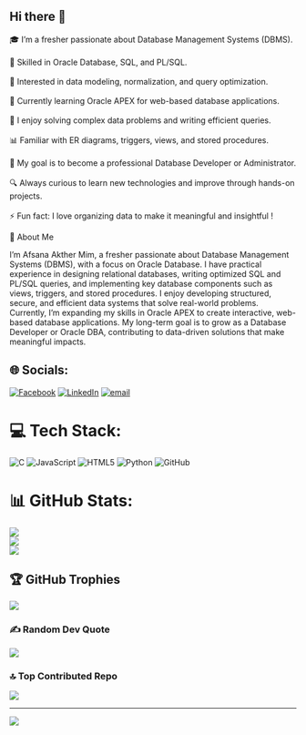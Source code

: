 ## Hi there  👋

🎓 I’m a fresher passionate about Database Management Systems (DBMS).<br><br>
💾 Skilled in Oracle Database, SQL, and PL/SQL.<br><br>
🧩 Interested in data modeling, normalization, and query optimization.<br><br>
🌱 Currently learning Oracle APEX for web-based database applications.<br><br>
🧠 I enjoy solving complex data problems and writing efficient queries.<br><br>
📊 Familiar with ER diagrams, triggers, views, and stored procedures.<br><br>
🚀 My goal is to become a professional Database Developer or Administrator.<br><br>
🔍 Always curious to learn new technologies and improve through hands-on projects.<br><br>
⚡ Fun fact: I love organizing data to make it meaningful and insightful !

🧠 About Me

I’m Afsana Akther Mim, a fresher passionate about Database Management Systems (DBMS), with a focus on Oracle Database. I have practical experience in designing relational databases, writing optimized SQL and PL/SQL queries, and implementing key database components such as views, triggers, and stored procedures.
I enjoy developing structured, secure, and efficient data systems that solve real-world problems. Currently, I’m expanding my skills in Oracle APEX to create interactive, web-based database applications. My long-term goal is to grow as a Database Developer or Oracle DBA, contributing to data-driven solutions that make meaningful impacts.

## 🌐 Socials:
[![Facebook](https://img.shields.io/badge/Facebook-%231877F2.svg?logo=Facebook&logoColor=white)](https://facebook.com/afsanaakther.tonni) [![LinkedIn](https://img.shields.io/badge/LinkedIn-%230077B5.svg?logo=linkedin&logoColor=white)](https://linkedin.com/in/afsana-akther-mim) [![email](https://img.shields.io/badge/Email-D14836?logo=gmail&logoColor=white)](mailto:afsanamim7249@gmail.com) 

# 💻 Tech Stack:
![C](https://img.shields.io/badge/c-%2300599C.svg?style=for-the-badge&logo=c&logoColor=white) ![JavaScript](https://img.shields.io/badge/javascript-%23323330.svg?style=for-the-badge&logo=javascript&logoColor=%23F7DF1E) ![HTML5](https://img.shields.io/badge/html5-%23E34F26.svg?style=for-the-badge&logo=html5&logoColor=white) ![Python](https://img.shields.io/badge/python-3670A0?style=for-the-badge&logo=python&logoColor=ffdd54) ![GitHub](https://img.shields.io/badge/github-%23121011.svg?style=for-the-badge&logo=github&logoColor=white)
# 📊 GitHub Stats:
![](https://github-readme-stats.vercel.app/api?username=afsanaosd&theme=ambient_gradient&hide_border=false&include_all_commits=false&count_private=false)<br/>
![](https://nirzak-streak-stats.vercel.app/?user=afsanaosd&theme=ambient_gradient&hide_border=false)<br/>
![](https://github-readme-stats.vercel.app/api/top-langs/?username=afsanaosd&theme=ambient_gradient&hide_border=false&include_all_commits=false&count_private=false&layout=compact)

## 🏆 GitHub Trophies
![](https://github-profile-trophy.vercel.app/?username=afsanaosd&theme=radical&no-frame=false&no-bg=true&margin-w=4)

### ✍️ Random Dev Quote
![](https://quotes-github-readme.vercel.app/api?type=horizontal&theme=radical)

### 🔝 Top Contributed Repo
![](https://github-contributor-stats.vercel.app/api?username=afsanaosd&limit=5&theme=dark&combine_all_yearly_contributions=true)

---
[![](https://visitcount.itsvg.in/api?id=afsanaosd&icon=0&color=0)](https://visitcount.itsvg.in)

<!-- Proudly created with GPRM ( https://gprm.itsvg.in ) -->

